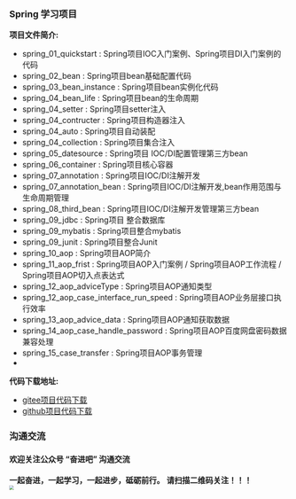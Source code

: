 ### Spring 学习项目
**项目文件简介:**
- spring_01_quickstart : Spring项目IOC入门案例、Spring项目DI入门案例的代码
- spring_02_bean : Spring项目bean基础配置代码
- spring_03_bean_instance : Spring项目bean实例化代码
- spring_04_bean_life : Spring项目bean的生命周期
- spring_04_setter : Spring项目setter注入
- spring_04_contructer : Spring项目构造器注入
- spring_04_auto : Spring项目自动装配
- spring_04_collection : Spring项目集合注入
- spring_05_datesource : Spring项目 IOC/DI配置管理第三方bean
- spring_06_container : Spring项目核心容器
- spring_07_annotation : Spring项目IOC/DI注解开发
- spring_07_annotation_bean : Spring项目IOC/DI注解开发,bean作用范围与生命周期管理
- spring_08_third_bean : Spring项目IOC/DI注解开发管理第三方bean
- spring_09_jdbc : Spring项目 整合数据库
- spring_09_mybatis : Spring项目整合mybatis
- spring_09_junit : Spring项目整合Junit
- spring_10_aop : Spring项目AOP简介
- spring_11_aop_frist : Spring项目AOP入门案例 / Spring项目AOP工作流程 / Spring项目AOP切入点表达式
- spring_12_aop_adviceType :  Spring项目AOP通知类型
- spring_12_aop_case_interface_run_speed :  Spring项目AOP业务层接口执行效率
- spring_13_aop_advice_data :  Spring项目AOP通知获取数据
- spring_14_aop_case_handle_password :  Spring项目AOP百度网盘密码数据兼容处理
- spring_15_case_transfer : Spring项目AOP事务管理
- 


**代码下载地址:**
- [gitee项目代码下载](https://gitee.com/DchuangDB/sping-projeck)
- [github项目代码下载](https://github.com/dcbut/spring)

### 沟通交流
#### 欢迎关注公众号 “奋进吧” 沟通交流
**一起奋进，一起学习，一起进步，砥砺前行。**
**请扫描二维码关注！！！**
<br/>
<img src="https://gitee.com/DchuangDB/csdn-images/raw/master/%E5%85%AC%E4%BC%97%E5%8F%B7/%E5%85%AC%E4%BC%97%E5%8F%B7%20%E5%A5%8B%E8%BF%9B%E5%90%A7%20%E4%BA%8C%E7%BB%B4%E7%A0%81.jpg" style="zoom:50%;" />
